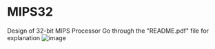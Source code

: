 # MIPS32
Design of 32-bit MIPS Processor
Go through the "README.pdf" file for explanation
![image](https://user-images.githubusercontent.com/54375662/172065789-e7a757d7-2a52-427d-a3e3-9e0148bc973c.png)
